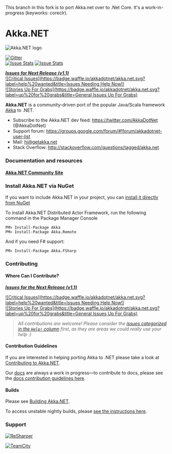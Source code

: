 This branch in this fork is to port Akka.net over to .Net Core. It's a work-in-progress (keyworks: coreclr).

# Akka.NET

![Akka.NET logo](documentation/icons/AkkaNetLogo.Normal.png)

[![Gitter](https://badges.gitter.im/Join%20Chat.svg)](https://gitter.im/akkadotnet/akka.net?utm_source=badge&utm_medium=badge&utm_campaign=pr-badge&utm_content=badge) <br/>
[![Issue Stats](http://www.issuestats.com/github/akkadotnet/akka.net/badge/pr)](http://www.issuestats.com/github/akkadotnet/akka.net)
[![Issue Stats](http://www.issuestats.com/github/akkadotnet/akka.net/badge/issue)](http://www.issuestats.com/github/akkadotnet/akka.net)

***[Issues for Next Release (v1.1)](https://waffle.io/akkadotnet/akka.net?milestone=Akka.NET%20v1.1)***<br>
[![Critical Issues](https://badge.waffle.io/akkadotnet/akka.net.svg?label=help%20wanted&title=Issues Needing Help Now!)](http://waffle.io/akkadotnet/akka.net)
<br>
[![Stories Up For Grabs](https://badge.waffle.io/akkadotnet/akka.net.svg?label=up%20for%20grabs&title=General Issues Up For Grabs)](http://waffle.io/akkadotnet/akka.net)


**Akka.NET** is a community-driven port of the popular Java/Scala framework [Akka](http://akka.io) to .NET.

* Subscribe to the Akka.NET dev feed: https://twitter.com/AkkaDotNet  (@AkkaDotNet)
* Support forum: https://groups.google.com/forum/#!forum/akkadotnet-user-list
* Mail: hi@getakka.net
* Stack Overflow: http://stackoverflow.com/questions/tagged/akka.net

### Documentation and resources

#### [Akka.NET Community Site](http://getakka.net)


### Install Akka.NET via NuGet

If you want to include Akka.NET in your project, you can [install it directly from NuGet](https://www.nuget.org/packages/Akka)

To install Akka.NET Distributed Actor Framework, run the following command in the Package Manager Console

```
PM> Install-Package Akka
PM> Install-Package Akka.Remote
```

And if you need F# support:

```
PM> Install-Package Akka.FSharp
```

### Contributing
#### Where Can I Contribute?
***[Issues for the Next Release (v1.1)](https://waffle.io/akkadotnet/akka.net?milestone=Akka.NET%20v1.1)***

[![Critical Issues](https://badge.waffle.io/akkadotnet/akka.net.svg?label=help%20wanted&title=Issues Needing Help Now!)](http://waffle.io/akkadotnet/akka.net)
<br>
[![Stories Up For Grabs](https://badge.waffle.io/akkadotnet/akka.net.svg?label=up%20for%20grabs&title=General Issues Up For Grabs)](http://waffle.io/akkadotnet/akka.net)

> *All contributions are welcome! Please consider the [issues categorized in the `Help!` column](http://waffle.io/akkadotnet/akka.net) first, as they are areas we could really use your help :)*

#### Contribution Guidelines
If you are interested in helping porting Akka to .NET please take a look at [Contributing to Akka.NET](http://getakka.net/docs/Contributing%20to%20Akka).

Our [docs](http://getakka.net/docs/) are always a work in progress—to contribute to docs, please see the [docs contribution guidelines here](http://getakka.net/docs/Documentation%20guidelines).


#### Builds
Please see [Building Akka.NET](http://getakka.net/docs/Building%20and%20Distributing%20Akka).

To access unstable nightly builds, please [see the instructions here](http://getakka.net/docs/akka-developers/nightly-builds).

### Support
<a href="http://www.jetbrains.com/resharper"><img src="http://i61.tinypic.com/15qvwj7.jpg" alt="ReSharper" title="ReSharper"></a>

<a href="https://www.jetbrains.com/teamcity/"><img src="http://i59.tinypic.com/2hmiirp.gif" alt="TeamCity" title="TeamCity"></a>

